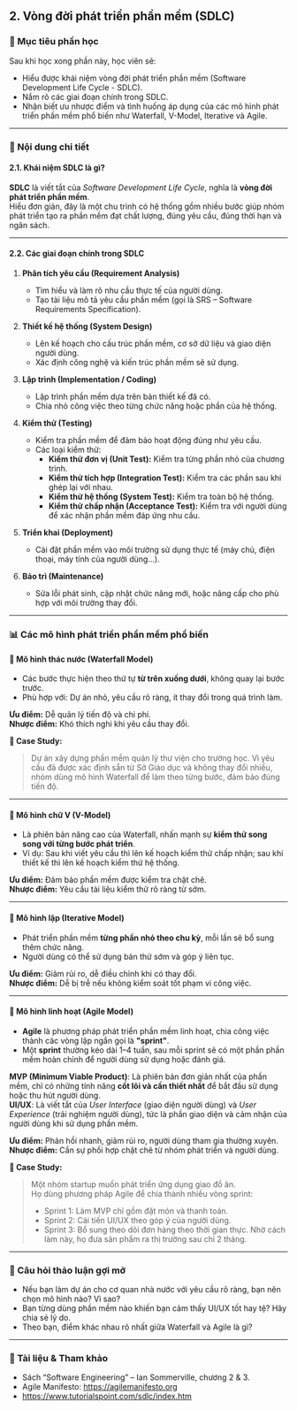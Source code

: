 ## 2. Vòng đời phát triển phần mềm (SDLC)

### 🎯 Mục tiêu phần học

Sau khi học xong phần này, học viên sẽ:

- Hiểu được khái niệm vòng đời phát triển phần mềm (Software Development Life Cycle - SDLC).
- Nắm rõ các giai đoạn chính trong SDLC.
- Nhận biết ưu nhược điểm và tình huống áp dụng của các mô hình phát triển phần mềm phổ biến như Waterfall, V-Model, Iterative và Agile.

---

### 🧩 Nội dung chi tiết

#### 2.1. Khái niệm SDLC là gì?

**SDLC** là viết tắt của _Software Development Life Cycle_, nghĩa là **vòng đời phát triển phần mềm**.  
Hiểu đơn giản, đây là một chu trình có hệ thống gồm nhiều bước giúp nhóm phát triển tạo ra phần mềm đạt chất lượng, đúng yêu cầu, đúng thời hạn và ngân sách.

---

#### 2.2. Các giai đoạn chính trong SDLC

1. **Phân tích yêu cầu (Requirement Analysis)**

   - Tìm hiểu và làm rõ nhu cầu thực tế của người dùng.
   - Tạo tài liệu mô tả yêu cầu phần mềm (gọi là SRS – Software Requirements Specification).

2. **Thiết kế hệ thống (System Design)**

   - Lên kế hoạch cho cấu trúc phần mềm, cơ sở dữ liệu và giao diện người dùng.
   - Xác định công nghệ và kiến trúc phần mềm sẽ sử dụng.

3. **Lập trình (Implementation / Coding)**

   - Lập trình phần mềm dựa trên bản thiết kế đã có.
   - Chia nhỏ công việc theo từng chức năng hoặc phần của hệ thống.

4. **Kiểm thử (Testing)**

   - Kiểm tra phần mềm để đảm bảo hoạt động đúng như yêu cầu.
   - Các loại kiểm thử:
     - **Kiểm thử đơn vị (Unit Test):** Kiểm tra từng phần nhỏ của chương trình.
     - **Kiểm thử tích hợp (Integration Test):** Kiểm tra các phần sau khi ghép lại với nhau.
     - **Kiểm thử hệ thống (System Test):** Kiểm tra toàn bộ hệ thống.
     - **Kiểm thử chấp nhận (Acceptance Test):** Kiểm tra với người dùng để xác nhận phần mềm đáp ứng nhu cầu.

5. **Triển khai (Deployment)**

   - Cài đặt phần mềm vào môi trường sử dụng thực tế (máy chủ, điện thoại, máy tính của người dùng...).

6. **Bảo trì (Maintenance)**
   - Sửa lỗi phát sinh, cập nhật chức năng mới, hoặc nâng cấp cho phù hợp với môi trường thay đổi.

---

### 📊 Các mô hình phát triển phần mềm phổ biến

#### 🔹 Mô hình thác nước (Waterfall Model)

- Các bước thực hiện theo thứ tự **từ trên xuống dưới**, không quay lại bước trước.
- Phù hợp với: Dự án nhỏ, yêu cầu rõ ràng, ít thay đổi trong quá trình làm.

**Ưu điểm:** Dễ quản lý tiến độ và chi phí.  
**Nhược điểm:** Khó thích nghi khi yêu cầu thay đổi.

**🎯 Case Study:**

> Dự án xây dựng phần mềm quản lý thư viện cho trường học. Vì yêu cầu đã được xác định sẵn từ Sở Giáo dục và không thay đổi nhiều, nhóm dùng mô hình Waterfall để làm theo từng bước, đảm bảo đúng tiến độ.

---

#### 🔹 Mô hình chữ V (V-Model)

- Là phiên bản nâng cao của Waterfall, nhấn mạnh sự **kiểm thử song song với từng bước phát triển**.
- Ví dụ: Sau khi viết yêu cầu thì lên kế hoạch kiểm thử chấp nhận; sau khi thiết kế thì lên kế hoạch kiểm thử hệ thống.

**Ưu điểm:** Đảm bảo phần mềm được kiểm tra chặt chẽ.  
**Nhược điểm:** Yêu cầu tài liệu kiểm thử rõ ràng từ sớm.

---

#### 🔹 Mô hình lặp (Iterative Model)

- Phát triển phần mềm **từng phần nhỏ theo chu kỳ**, mỗi lần sẽ bổ sung thêm chức năng.
- Người dùng có thể sử dụng bản thử sớm và góp ý liên tục.

**Ưu điểm:** Giảm rủi ro, dễ điều chỉnh khi có thay đổi.  
**Nhược điểm:** Dễ bị trễ nếu không kiểm soát tốt phạm vi công việc.

---

#### 🔹 Mô hình linh hoạt (Agile Model)

- **Agile** là phương pháp phát triển phần mềm linh hoạt, chia công việc thành các vòng lặp ngắn gọi là **"sprint"**.
- Một **sprint** thường kéo dài 1–4 tuần, sau mỗi sprint sẽ có một phần phần mềm hoàn chỉnh để người dùng sử dụng hoặc đánh giá.

**MVP (Minimum Viable Product)**: Là phiên bản đơn giản nhất của phần mềm, chỉ có những tính năng **cốt lõi và cần thiết nhất** để bắt đầu sử dụng hoặc thu hút người dùng.  
**UI/UX**: Là viết tắt của _User Interface_ (giao diện người dùng) và _User Experience_ (trải nghiệm người dùng), tức là phần giao diện và cảm nhận của người dùng khi sử dụng phần mềm.

**Ưu điểm:** Phản hồi nhanh, giảm rủi ro, người dùng tham gia thường xuyên.  
**Nhược điểm:** Cần sự phối hợp chặt chẽ từ nhóm phát triển và người dùng.

**🎯 Case Study:**

> Một nhóm startup muốn phát triển ứng dụng giao đồ ăn.  
> Họ dùng phương pháp Agile để chia thành nhiều vòng sprint:
>
> - Sprint 1: Làm MVP chỉ gồm đặt món và thanh toán.
> - Sprint 2: Cải tiến UI/UX theo góp ý của người dùng.
> - Sprint 3: Bổ sung theo dõi đơn hàng theo thời gian thực.
>   Nhờ cách làm này, họ đưa sản phẩm ra thị trường sau chỉ 2 tháng.

---

### 🧠 Câu hỏi thảo luận gợi mở

- Nếu bạn làm dự án cho cơ quan nhà nước với yêu cầu rõ ràng, bạn nên chọn mô hình nào? Vì sao?
- Bạn từng dùng phần mềm nào khiến bạn cảm thấy UI/UX tốt hay tệ? Hãy chia sẻ lý do.
- Theo bạn, điểm khác nhau rõ nhất giữa Waterfall và Agile là gì?

---

### 📌 Tài liệu & Tham khảo

- Sách “Software Engineering” – Ian Sommerville, chương 2 & 3.
- Agile Manifesto: https://agilemanifesto.org
- https://www.tutorialspoint.com/sdlc/index.htm
